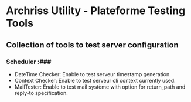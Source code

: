 # Archriss Utility - Plateforme Testing Tools #

## Collection of tools to test server configuration ##

### Scheduler :###
- DateTime Checker: Enable to test serveur timestamp generation.
- Context Checker: Enable to test serveur cli context currently used.
- MailTester: Enable to test mail système with option for return_path and reply-to specification.